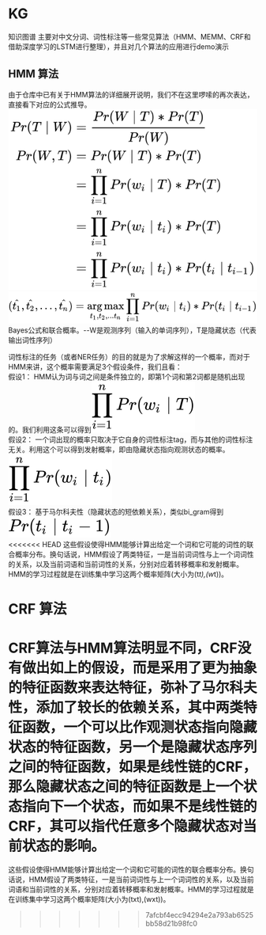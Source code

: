 # KG
知识图谱
主要对中文分词、词性标注等一些常见算法（HMM、MEMM、CRF和借助深度学习的LSTM进行整理），并且对几个算法的应用进行demo演示  

## HMM 算法
由于仓库中已有关于HMM算法的详细展开说明，我们不在这里啰嗦的再次表达，直接看下对应的公式推导。    
![Image text](https://github.com/CuiShaohua/KG/blob/master/images/equation01.svg)  
![Image text](https://github.com/CuiShaohua/KG/blob/master/images/equation02.svg)
Bayes公式和联合概率。--W是观测序列（输入的单词序列），T是隐藏状态（代表输出词性序列）   

词性标注的任务（或者NER任务）的目的就是为了求解这样的一个概率，而对于HMM来讲，这个概率需要满足3个假设条件，我们且看：   
假设1： HMM认为词与词之间是条件独立的，即第1个词和第2词都是随机出现的。我们利用这条可以得到![Image text](https://github.com/CuiShaohua/KG/blob/master/images/equation1.svg)    
假设2： 一个词出现的概率只取决于它自身的词性标注tag，而与其他的词性标注无关。利用这个可以得到发射概率，即由隐藏状态指向观测状态的概率。![Image text](https://github.com/CuiShaohua/KG/blob/master/images/equation2.svg)     
假设3： 基于马尔科夫性（隐藏状态的短依赖关系），类似bi_gram得到![image](https://github.com/CuiShaohua/KG/blob/master/images/equation3.svg)      
<<<<<<< HEAD
这些假设使得HMM能够计算出给定一个词和它可能的词性的联合概率分布。换句话说，HMM假设了两类特征，一是当前词词性与上一个词词性的关系，以及当前词语和当前词性的关系，分别对应着转移概率和发射概率。HMM的学习过程就是在训练集中学习这两个概率矩阵(大小为(t*t),(w*t))。 

# CRF 算法
CRF算法与HMM算法明显不同，CRF没有做出如上的假设，而是采用了更为抽象的特征函数来表达特征，弥补了马尔科夫性，添加了较长的依赖关系，其中两类特征函数，一个可以比作观测状态指向隐藏状态的特征函数，另一个是隐藏状态序列之间的特征函数，如果是线性链的CRF，那么隐藏状态之间的特征函数是上一个状态指向下一个状态，而如果不是线性链的CRF，其可以指代任意多个隐藏状态对当前状态的影响。
=======
这些假设使得HMM能够计算出给定一个词和它可能的词性的联合概率分布。换句话说，HMM假设了两类特征，一是当前词词性与上一个词词性的关系，以及当前词语和当前词性的关系，分别对应着转移概率和发射概率。HMM的学习过程就是在训练集中学习这两个概率矩阵(大小为(txt),(wxt))。  
>>>>>>> 7afcbf4ecc94294e2a793ab6525bb58d21b98fc0

